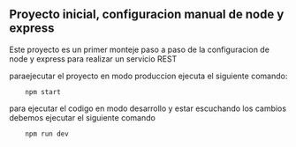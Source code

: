 ## Proyecto inicial, configuracion manual de node y express

Este proyecto es un primer monteje paso a paso de la configuracion de node y express para realizar un servicio REST

paraejecutar el proyecto en modo produccion ejecuta el siguiente comando:

~~~
    npm start 
~~~

para ejecutar el codigo en modo desarrollo y estar escuchando los cambios debemos ejecutar el siguiente comando

~~~
    npm run dev 
~~~